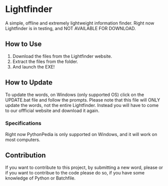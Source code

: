# Lightfinder
A simple, offline and extremely lightweight information finder.
Right now Lightfinder is in testing, and NOT AVAILABLE FOR DOWNLOAD.

## How to Use
1. Download the files from the Lightfinder website.
2. Extract the files from the folder.
3. And launch the EXE!

## How to Update
To update the words, on Windows (only supported OS) click on the UPDATE.bat file and follow the prompts. Please note that this file will ONLY update the words, not the entire Lightfinder. Instead you will have to come to our offficial website and download it again.

### Specifications 
Right now PythonPedia is only supported on Windows, and it will work on most computers.

## Contribution
If you want to contribute to this project, by submitting a new word, please []() or if you want to contribue to the code please do so, if you have some knowledge of Python or Batchfile.

